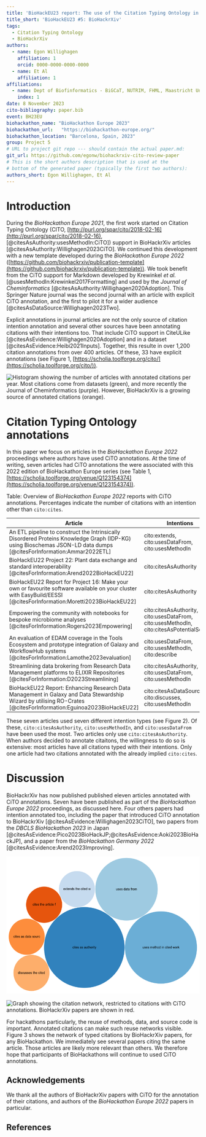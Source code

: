 ```yaml
---
title: 'BioHackEU23 report: The use of the Citation Typing Ontology in BioHackrXiv preprints'
title_short: 'BioHackEU23 #5: BioHackrXiv'
tags:
  - Citation Typing Ontology
  - BioHackrXiv
authors:
  - name: Egon Willighagen
    affiliation: 1
    orcid: 0000-0000-0000-0000
  - name: Et Al
    affiliation: 1
affiliations:
  - name: Dept of Biofinformatics - BiGCaT, NUTRIM, FHML, Maastricht University, The Netherlands
    index: 1
date: 8 November 2023
cito-bibliography: paper.bib
event: BH23EU
biohackathon_name: "BioHackathon Europe 2023"
biohackathon_url:   "https://biohackathon-europe.org/"
biohackathon_location: "Barcelona, Spain, 2023"
group: Project 5
# URL to project git repo --- should contain the actual paper.md:
git_url: https://github.com/egonw/biohackrxiv-cito-review-paper
# This is the short authors description that is used at the
# bottom of the generated paper (typically the first two authors):
authors_short: Egon Willighagen, Et Al
---
```



# Introduction

During the *BioHackathon Europe 2021*, the first work started on Citation Typing Ontology (CITO,
[http://purl.org/spar/cito/2018-02-16](http://purl.org/spar/cito/2018-02-16), [@citesAsAuthority:usesMethodIn:CiTO])
support in BioHackrXiv articles [@citesAsAuthority:Willighagen2023CiTO].
We continued this development with a new template developed during the *BioHackathon Europe 2022*
([https://github.com/biohackrxiv/publication-template](https://github.com/biohackrxiv/publication-template)). We took benefit from the CiTO support for Markdown developed by Krewinkel *et al.*
[@usesMethodIn:Krewinkel2017Formatting] and used by the *Journal of Cheminformatics* [@citesAsAuthority:Willighagen2020Adoption]. This Springer Nature journal
was the second journal with an article with explicit CiTO annotation,
and the first to pilot it for a wider audience [@citesAsDataSource:Willighagen2023Two].

Explicit annotations in journal articles are not the only source of citation intention
annotation and several other sources have been annotating citations with their
intentions too. That include CiTO support in CiteULike [@citesAsEvidence:Willighagen2020Adoption]
and in a dataset [@citesAsEvidence:Heibi2021Inputs].
Together, this resulte in over 1,200 citation annotations from over 400 articles.
Of these, 33 have explicit annotations (see Figure 1, [https://scholia.toolforge.org/cito/](https://scholia.toolforge.org/cito/)).

![Histogram showing the number of articles with annotated citations per year. Most citations come from datasets (green),
and more recently the Journal of Cheminformatics (purple). However, BioHackrXiv is a growing source of annotated citations (orange).](./citoOverTime.png)

# Citation Typing Ontology annotations

In this paper we focus on articles in the *BioHackathon Europe 2022* proceedings
where authors have used CiTO annotations.
At the time of writing, seven articles had CiTO annotations the were associated
with this 2022 edition of BioHackathon Europe series (see Table 1,
[https://scholia.toolforge.org/venue/Q123154374](https://scholia.toolforge.org/venue/Q123154374)).

Table: Overview of *BioHackathon Europe 2022* reports with CiTO annotations.
Percentages indicate the number of citations with an intention other than `cito:cites`.

|**Article** |**Intentions** | **%CiTO** |
------------ |------------ |---
An ETL pipeline to construct the Intrinsically Disordered Proteins Knowledge Graph (IDP-KG) using Bioschemas JSON-LD data dumps [@citesForInformation:Ammar2022ETL]|cito:extends, cito:usesDataFrom, cito:usesMethodIn|71%|
BioHackEU22 Project 22: Plant data exchange and standard interoperability [@citesForInformation:Arend2022BioHackEU22]|cito:citesAsAuthority|100%|
BioHackEU22 Report for Project 16: Make your own or favourite software available on your cluster with EasyBuild/EESSI [@citesForInformation:Moretti2023BioHackEU22]|cito:citesAsAuthority|100%|
Empowering the community with notebooks for bespoke microbiome analyses [@citesForInformation:Rogers2023Empowering]|cito:citesAsAuthority, cito:usesDataFrom, cito:usesMethodIn, cito:citesAsPotentialSolution|100%|
An evaluation of EDAM coverage in the Tools Ecosystem and prototype integration of Galaxy and WorkflowHub systems [@citesForInformation:Lamothe2023evaluation]|cito:usesDataFrom, cito:usesMethodIn, cito:describe|100%|
Streamlining data brokering from Research Data Management platforms to ELIXIR Repositories [@citesForInformation:D2023Streamlining]|cito:citesAsAuthority, cito:usesDataFrom, cito:usesMethodIn|100%|
BioHackEU22 Report: Enhancing Research Data Management in Galaxy and Data Stewardship Wizard by utilising RO-Crates [@citesForInformation:Eguinoa2023BioHackEU22]|cito:citesAsDataSource, cito:discusses, cito:usesMethodIn|100%|

These seven articles used seven different intention types (see Figure 2). Of these,
`cito:citesAsAuthority`, `cito:usesMethodIn`, and `cito:usesDataFrom` have been
used the most. Two articles only use `cito:citesAsAuthority`. When authors decided
to annotate citaitons, the willingness to do so is extensive:
most articles have all citations typed with their intentions.
Only one article had two citations annotated with the already implied `cito:cites`.

# Discussion

BioHackrXiv has now published published eleven articles annotated with CiTO annotations.
Seven have been published as part of the *BioHackathon Europe 2022* proceedings, as
discussed here. Four others papers had intention annotated too, including the paper
that introduced CiTO annotation to BioHackrXiv [@citesAsEvidence:Willighagen2023CiTO],
two papers from the *DBCLS BioHackathon 2023* in Japan [@citesAsEvidence:Pico2023BioHackJP;@citesAsEvidence:Aoki2023BioHackJP],
and a paper from the *BioHackathon Germany 2022* [@citesAsEvidence:Arend2023Improving].

![Bubble chart with the citation intentions used by the *BioHackathon Europe 2022* papers.](./citationIntentions.png)

![Graph showing the citation network, restricted to citations with CiTO annotations.
BioHackrXiv papers are shown in red.](./reuseNetwork.png)

For hackathons particularly, the reuse of methods, data, and source code is important.
Annotated citations can make such reuse networks visible. Figure 3 shows the network
of typed citations by BioHackrXiv papers, for any BioHackathon. We immediately
see several papers citing the same article. Those articles are likely more relevant
than others. We therefore hope that participants of BioHackathons will continue to used
CiTO annotations.

## Acknowledgements

We thank all the authors of BioHackrXiv papers with CiTO for the annotation of their citations,
and authors of the *BioHackathon Europe 2022* papers in particular.

## References
